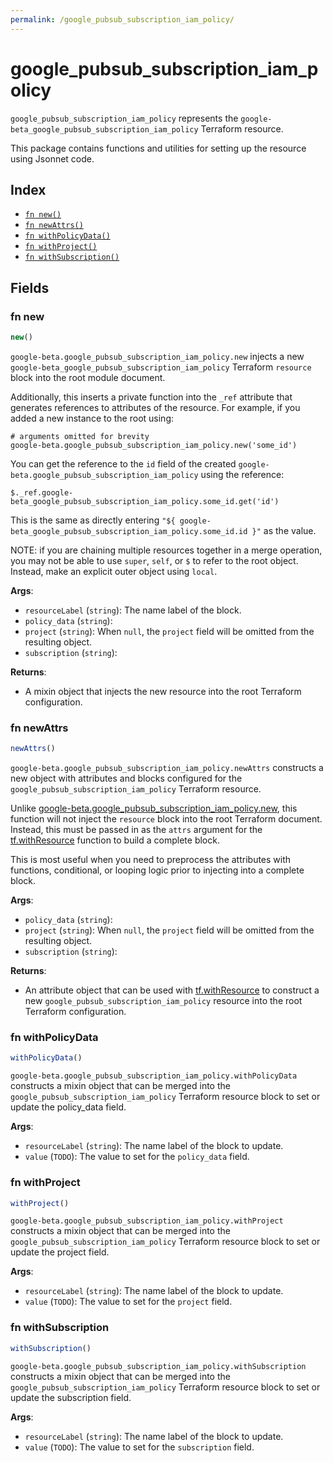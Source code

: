 ```yaml
---
permalink: /google_pubsub_subscription_iam_policy/
---
```


# google_pubsub_subscription_iam_policy

`google_pubsub_subscription_iam_policy` represents the `google-beta_google_pubsub_subscription_iam_policy` Terraform resource.



This package contains functions and utilities for setting up the resource using Jsonnet code.


## Index

* [`fn new()`](#fn-new)
* [`fn newAttrs()`](#fn-newattrs)
* [`fn withPolicyData()`](#fn-withpolicydata)
* [`fn withProject()`](#fn-withproject)
* [`fn withSubscription()`](#fn-withsubscription)

## Fields

### fn new

```ts
new()
```


`google-beta.google_pubsub_subscription_iam_policy.new` injects a new `google-beta_google_pubsub_subscription_iam_policy` Terraform `resource`
block into the root module document.

Additionally, this inserts a private function into the `_ref` attribute that generates references to attributes of the
resource. For example, if you added a new instance to the root using:

    # arguments omitted for brevity
    google-beta.google_pubsub_subscription_iam_policy.new('some_id')

You can get the reference to the `id` field of the created `google-beta.google_pubsub_subscription_iam_policy` using the reference:

    $._ref.google-beta_google_pubsub_subscription_iam_policy.some_id.get('id')

This is the same as directly entering `"${ google-beta_google_pubsub_subscription_iam_policy.some_id.id }"` as the value.

NOTE: if you are chaining multiple resources together in a merge operation, you may not be able to use `super`, `self`,
or `$` to refer to the root object. Instead, make an explicit outer object using `local`.

**Args**:
  - `resourceLabel` (`string`): The name label of the block.
  - `policy_data` (`string`): 
  - `project` (`string`):  When `null`, the `project` field will be omitted from the resulting object.
  - `subscription` (`string`): 

**Returns**:
- A mixin object that injects the new resource into the root Terraform configuration.


### fn newAttrs

```ts
newAttrs()
```


`google-beta.google_pubsub_subscription_iam_policy.newAttrs` constructs a new object with attributes and blocks configured for the `google_pubsub_subscription_iam_policy`
Terraform resource.

Unlike [google-beta.google_pubsub_subscription_iam_policy.new](#fn-googlepubsubsubscriptioniampolicynew), this function will not inject the `resource`
block into the root Terraform document. Instead, this must be passed in as the `attrs` argument for the
[tf.withResource](https://github.com/tf-libsonnet/core/tree/main/docs#fn-withresource) function to build a complete block.

This is most useful when you need to preprocess the attributes with functions, conditional, or looping logic prior to
injecting into a complete block.

**Args**:
  - `policy_data` (`string`): 
  - `project` (`string`):  When `null`, the `project` field will be omitted from the resulting object.
  - `subscription` (`string`): 

**Returns**:
  - An attribute object that can be used with [tf.withResource](https://github.com/tf-libsonnet/core/tree/main/docs#fn-withresource) to construct a new `google_pubsub_subscription_iam_policy` resource into the root Terraform configuration.


### fn withPolicyData

```ts
withPolicyData()
```

`google-beta.google_pubsub_subscription_iam_policy.withPolicyData` constructs a mixin object that can be merged into the `google_pubsub_subscription_iam_policy`
Terraform resource block to set or update the policy_data field.



**Args**:
  - `resourceLabel` (`string`): The name label of the block to update.
  - `value` (`TODO`): The value to set for the `policy_data` field.


### fn withProject

```ts
withProject()
```

`google-beta.google_pubsub_subscription_iam_policy.withProject` constructs a mixin object that can be merged into the `google_pubsub_subscription_iam_policy`
Terraform resource block to set or update the project field.



**Args**:
  - `resourceLabel` (`string`): The name label of the block to update.
  - `value` (`TODO`): The value to set for the `project` field.


### fn withSubscription

```ts
withSubscription()
```

`google-beta.google_pubsub_subscription_iam_policy.withSubscription` constructs a mixin object that can be merged into the `google_pubsub_subscription_iam_policy`
Terraform resource block to set or update the subscription field.



**Args**:
  - `resourceLabel` (`string`): The name label of the block to update.
  - `value` (`TODO`): The value to set for the `subscription` field.
